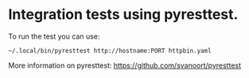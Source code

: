 # Integration tests using pyresttest.

To run the test you can use: 

    ~/.local/bin/pyresttest http://hostname:PORT httpbin.yaml

More information on pyresttest: https://github.com/svanoort/pyresttest
